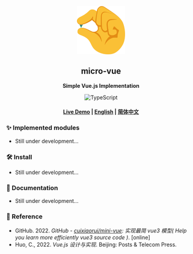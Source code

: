 <div align="center">
  <img src="./doc/image/logo.svg" width="128" height="128"/>
  <h2>micro-vue</h2>
  <p>
    <strong>Simple Vue.js Implementation</strong>
  </p>



  <p>
    <img alt="TypeScript" src="https://img.shields.io/badge/TypeScript-3178C6?style=flat-square&logo=TypeScript&logoColor=white"/>


  </p>

  <h4>
    <a href="">Live Demo</a>
    <span> | </span>
    <a href="https://github.com/KairuiLiu/micro-vue/blob/master/README-EN.md">English</a>
    <span> | </span>
    <a href="https://github.com/KairuiLiu/micro-vue/blob/master/README.md">简体中文</a>
  </h4>


</div>

### ✨ Implemented modules

- Still under development...

### 🛠️ Install

- Still under development...


### 📃 Documentation

- Still under development...

### 🥰 Reference

- GitHub. 2022. *GitHub - [cuixiaorui/mini-vue](cuixiaorui/mini-vue): 实现最简 vue3 模型( Help you learn more efficiently vue3 source code )*. [online]
- Huo, C., 2022. *Vue.js 设计与实现*. Beijing: Posts & Telecom Press.
